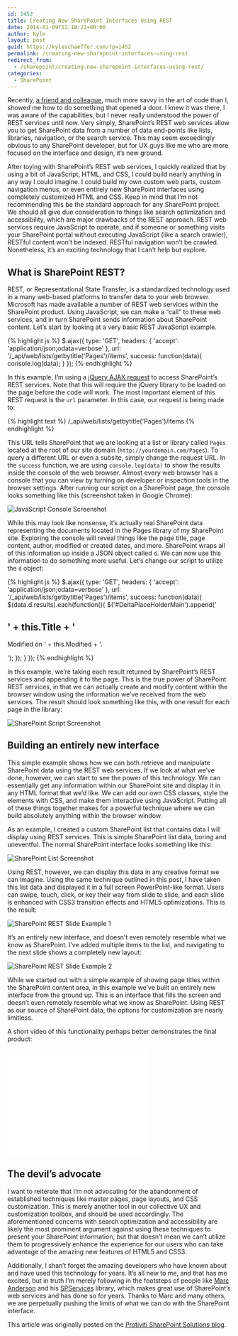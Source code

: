 ```yaml
---
id: 1452
title: Creating New SharePoint Interfaces Using REST
date: 2014-01-09T12:18:21+00:00
author: Kyle
layout: post
guid: https://kyleschaeffer.com/?p=1452
permalink: /creating-new-sharepoint-interfaces-using-rest
redirect_from:
  - /sharepoint/creating-new-sharepoint-interfaces-using-rest/
categories:
  - SharePoint
---
```

Recently, [a friend and colleague](http://blog.helloitsliam.com/), much more savvy in the art of code than I, showed me how to do something that opened a door. I knew it was there, I was aware of the capabilities, but I never really understood the power of REST services until now. Very simply, SharePoint’s REST web services allow you to get SharePoint data from a number of data end-points like lists, libraries, navigation, or the search service. This may seem exceedingly obvious to any SharePoint developer, but for UX guys like me who are more focused on the interface and design, it’s new ground.

After toying with SharePoint’s REST web services, I quickly realized that by using a bit of JavaScript, HTML, and CSS, I could build nearly anything in any way I could imagine. I could build my own custom web parts, custom navigation menus, or even entirely new SharePoint interfaces using completely customized HTML and CSS. Keep in mind that I’m not recommending this be the standard approach for any SharePoint project. We should all give due consideration to things like search optimization and accessibility, which are major drawbacks of the REST approach. REST web services require JavaScript to operate, and if someone or something visits your SharePoint portal without executing JavaScript (like a search crawler), RESTful content won’t be indexed. RESTful navigation won’t be crawled. Nonetheless, it’s an exciting technology that I can’t help but explore.

## What is SharePoint REST?

REST, or Representational State Transfer, is a standardized technology used in a many web-based platforms to transfer data to your web browser. Microsoft has made available a number of REST web services within the SharePoint product. Using JavaScript, we can make a “call” to these web services, and in turn SharePoint sends information about SharePoint content. Let’s start by looking at a very basic REST JavaScript example.

{% highlight js %}
$.ajax({
  type: 'GET',
  headers: {
    'accept': 'application/json;odata=verbose'
  },
  url: '/_api/web/lists/getbytitle('Pages')/items',
  success: function(data){
    console.log(data);
  }
});
{% endhighlight %}

In this example, I’m using a [jQuery AJAX request](http://api.jquery.com/jquery.ajax/) to access SharePoint’s REST services. Note that this will require the jQuery library to be loaded on the page before the code will work. The most important element of this REST request is the `url` parameter. In this case, our request is being made to:

{% highlight text %}
/_api/web/lists/getbytitle('Pages')/items
{% endhighlight %}

This URL tells SharePoint that we are looking at a list or library called `Pages` located at the root of our site domain (`http://yourdomain.com/Pages`). To query a different URL or even a subsite, simply change the request URL. In the `success` function, we are using `console.log(data)` to show the results inside the console of the web browser. Almost every web browser has a console that you can view by turning on developer or inspection tools in the browser settings. After running our script on a SharePoint page, the console looks something like this (screenshot taken in Google Chrome):

![JavaScript Console Screenshot](/assets/img/rest-console.png)

While this may look like nonsense, it’s actually real SharePoint data representing the documents located in the Pages library of my SharePoint site. Exploring the console will reveal things like the page title, page content, author, modified or created dates, and more. SharePoint wraps all of this information up inside a JSON object called `d`. We can now use this information to do something more useful. Let’s change our script to utilize the `d` object:

{% highlight js %}
$.ajax({
  type: 'GET',
  headers: {
    'accept': 'application/json;odata=verbose'
  },
  url: '/_api/web/lists/getbytitle('Pages')/items',
  success: function(data){
    $(data.d.results).each(function(){
      $('#DeltaPlaceHolderMain').append('<h2>' + this.Title + '</h2><p>Modified on ' + this.Modified + '.</p>');
    });
  }
});
{% endhighlight %}

In this example, we’re taking each result returned by SharePoint’s REST services and appending it to the page. This is the true power of SharePoint REST services, in that we can actually create and modify content within the browser window using the information we’ve received from the web services. The result should look something like this, with one result for each page in the library:

![SharePoint Script Screenshot](/assets/img/rest-example.png)

## Building an entirely new interface

This simple example shows how we can both retrieve and manipulate SharePoint data using the REST web services. If we look at what we’ve done, however, we can start to see the power of this technology. We can essentially get any information within our SharePoint site and display it in any HTML format that we’d like. We can add our own CSS classes, style the elements with CSS, and make them interactive using JavaScript. Putting all of these things together makes for a powerful technique where we can build absolutely anything within the browser window.

As an example, I created a custom SharePoint list that contains data I will display using REST services. This is simple SharePoint list data, boring and uneventful. The normal SharePoint interface looks something like this:

![SharePoint List Screenshot](/assets/img/rest-list.png)

Using REST, however, we can display this data in any creative format we can imagine. Using the same technique outlined in this post, I have taken this list data and displayed it in a full screen PowerPoint-like format. Users can swipe, touch, click, or key their way from slide to slide, and each slide is enhanced with CSS3 transition effects and HTML5 optimizations. This is the result:

![SharePoint REST Slide Example 1](/assets/img/rest-slide1.png)

It’s an entirely new interface, and doesn’t even remotely resemble what we know as SharePoint. I’ve added multiple items to the list, and navigating to the next slide shows a completely new layout:

![SharePoint REST Slide Example 2](/assets/img/rest-slide2.png)

While we started out with a simple example of showing page titles within the SharePoint content area, in this example we’ve built an entirely new interface from the ground up. This is an interface that fills the screen and doesn’t even remotely resemble what we know as SharePoint. Using REST as our source of SharePoint data, the options for customization are nearly limitless.

A short video of this functionality perhaps better demonstrates the final product:

<div class="video-container">
  <iframe src="//www.youtube.com/embed/R96EA1vewys?rel=0" height="240" width="320" allowfullscreen="" frameborder="0"></iframe>
</div>

## The devil’s advocate

I want to reiterate that I’m not advocating for the abandonment of established techniques like master pages, page layouts, and CSS customization. This is merely another tool in our collective UX and customization toolbox, and should be used accordingly. The aforementioned concerns with search optimization and accessibility are likely the most prominent argument against using these techniques to present your SharePoint information, but that doesn’t mean we can’t utilize them to progressively enhance the experience for our users who can take advantage of the amazing new features of HTML5 and CSS3.

Additionally, I shan’t forget the amazing developers who have known about and have used this technology for years. It’s all new to me, and that has me excited, but in truth I’m merely following in the footsteps of people like [Marc Anderson](http://sympmarc.com/) and his [SPServices](https://spservices.codeplex.com/) library, which makes great use of SharePoint’s web services and has done so for years. Thanks to Marc and many others, we are perpetually pushing the limits of what we can do with the SharePoint interface.

This article was originally posted on the [Protiviti SharePoint Solutions blog](http://sharepoint.protiviti.com/blog/Lists/Posts/Post.aspx?ID=79).
